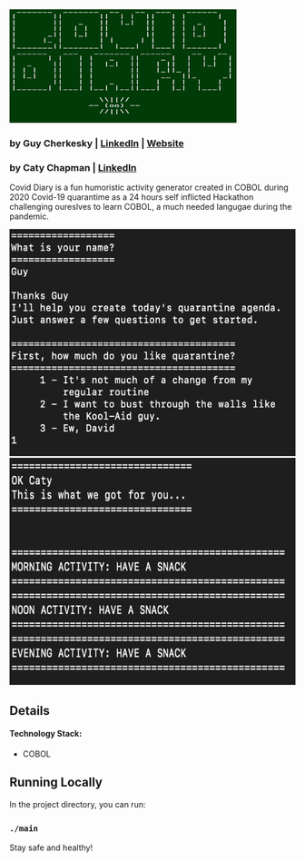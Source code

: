 
<img src="https://raw.githubusercontent.com/cherkesky/covidiaries/master/assets/logo.png" height="200" width="400">

### by Guy Cherkesky | [LinkedIn](http://linkedin.com/in/cherkesky) | [Website](http://cherkesky.com) 
### by Caty Chapman | [LinkedIn](http://linkedin.com/in/catysomething)


Covid Diary is a fun humoristic activity generator created in COBOL during 2020 Covid-19 quarantime as a 24 hours self inflicted Hackathon challenging oureslves to learn COBOL, a much needed langugae during the pandemic. 


<img src="https://github.com/cherkesky/covidiaries/blob/master/assets/ss1.png" height="400" width="600">
<img src="https://github.com/cherkesky/covidiaries/blob/master/assets/ss2.png" height="400" width="600">

## Details


#### Technology Stack: 
- COBOL

## Running Locally

In the project directory, you can run:
### `./main`

Stay safe and healthy!